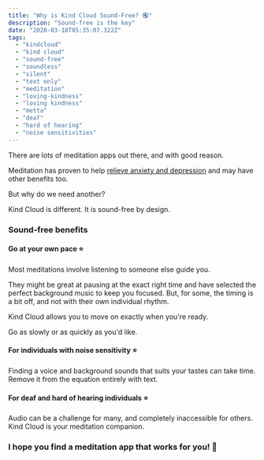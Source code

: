 ```yaml
---
title: "Why is Kind Cloud Sound-Free? 🔇"
description: "Sound-free is the key"
date: "2020-03-18T05:35:07.322Z"
tags:
  - "kindcloud"
  - "kind cloud"
  - "sound-free"
  - "soundless"
  - "silent"
  - "text only"
  - "meditation"
  - "loving-kindness"
  - "loving kindness"
  - "metta"
  - "deaf"
  - "hard of hearing"
  - "noise sensitivities"
---
```


There are lots of meditation apps out there, and with good reason.

Meditation has proven to help [relieve anxiety and depression](https://www.npr.org/sections/health-shots/2014/01/07/260470831/mindfulness-meditation-can-help-relieve-anxiety-and-depression) and may have other benefits too.

But why do we need another?

Kind Cloud is different. It is sound-free by design.

### Sound-free benefits

#### Go at your own pace ⭐️

Most meditations involve listening to someone else guide you.

They might be great at pausing at the exact right time and have selected the perfect background music to keep you focused. But, for some, the timing is a bit off, and not with their own individual rhythm.

Kind Cloud allows you to move on exactly when you're ready.

Go as slowly or as quickly as you'd like.

#### For individuals with noise sensitivity ⭐️

Finding a voice and background sounds that suits your tastes can take time. Remove it from the equation entirely with text.

#### For deaf and hard of hearing individuals ⭐️

Audio can be a challenge for many, and completely inaccessible for others. Kind Cloud is your meditation companion.

### I hope you find a meditation app that works for you! 🌈
